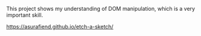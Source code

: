 This project shows my understanding of DOM manipulation, which is a very important skill.

https://asurafiend.github.io/etch-a-sketch/
